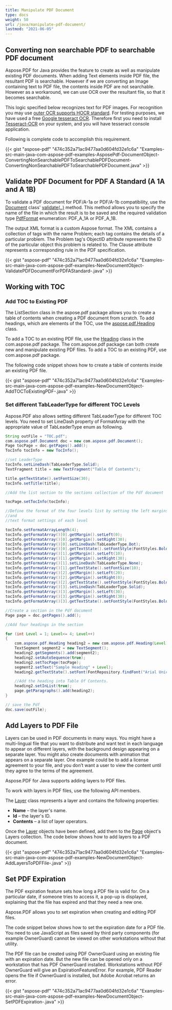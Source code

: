 ```yaml
---
title: Manipulate PDF Document
type: docs
weight: 50
url: /java/manipulate-pdf-document/
lastmod: "2021-06-05"
---
```


## Converting non searchable PDF to searchable PDF document

Aspose.PDF for Java provides the feature to create as well as manipulate existing PDF documents. When adding Text elements inside PDF file, the resultant PDF is searchable. However if we are converting an Image containing text to PDF file, the contents inside PDF are not searchable. However as a workaround, we can use OCR over the resultant file, so that it becomes searchable.

This logic specified below recognizes text for PDF images. For recognition you may use [outer OCR supports HOCR standard](http://en.wikipedia.org/wiki/HOCR). For testing purposes, we have used a free [Google tesseract OCR](http://en.wikipedia.org/wiki/Tesseract_%28software%29). Therefore first you need to install [Tesseract-OCR](https://github.com/tesseract-ocr) on your system, and you will have tesseract console application.

Following is complete code to accomplish this requirement.

{{< gist "aspose-pdf" "474c352a71ac9477aa0d604fd32e1c6a" "Examples-src-main-java-com-aspose-pdf-examples-AsposePdf-DocumentObject-ConvertingNonSearchablePDFToSearchablePDFDocument-ConvertingNonSearchablePDFToSearchablePDFDocument.java" >}}

## Validate PDF Document for PDF A Standard (A 1A and A 1B)

To validate a PDF document for PDF/A-1a or PDF/A-1b compatibility, use the [Document](https://apireference.aspose.com/java/pdf/com.aspose.pdf/Document) class' [validate(..)](https://apireference.aspose.com/java/pdf/com.aspose.pdf/Document#validate-java.io.OutputStream-int-) method. This method allows you to specify the name of the file in which the result is to be saved and the required validation type [PdfFormat](https://apireference.aspose.com/java/pdf/com.aspose.pdf/PdfFormat) enumeration: PDF_A_1A or PDF_A_1B.

The output XML format is a custom Aspose format. The XML contains a collection of tags with the name Problem; each tag contains the details of a particular problem. The Problem tag's ObjectID attribute represents the ID of the particular object this problem is related to. The Clause attribute represents a corresponding rule in the PDF specification.

{{< gist "aspose-pdf" "474c352a71ac9477aa0d604fd32e1c6a" "Examples-src-main-java-com-aspose-pdf-examples-NewDocumentObject-ValidatePDFDocumentForPDFAStandard-.java" >}}

## Working with TOC

### Add TOC to Existing PDF

The ListSection class in the aspose.pdf package allows you to create a table of contents when creating a PDF document from scratch. To add headings, which are elements of the TOC, use the [aspose.pdf.Heading](https://apireference.aspose.com/java/pdf/com.aspose.pdf/Heading) class.

To add a TOC to an existing PDF file, use the [Heading](https://apireference.aspose.com/java/pdf/com.aspose.pdf/Heading) class in the com.aspose.pdf package. The com.aspose.pdf package can both create new and manipulate existing PDF files. To add a TOC to an existing PDF, use com.aspose.pdf package.

The following code snippet shows how to create a table of contents inside an existing PDF file.

{{< gist "aspose-pdf" "474c352a71ac9477aa0d604fd32e1c6a" "Examples-src-main-java-com-aspose-pdf-examples-NewDocumentObject-AddTOCToExistingPDF-.java" >}}

### Set different TabLeaderType for different TOC Levels

Aspose.PDF also allows setting different TabLeaderType for different TOC levels. You need to set LineDash property of FormatArray with the appropriate value of TabLeaderType enum as following.

```java
String outFile = "TOC.pdf";
com.aspose.pdf.Document doc = new com.aspose.pdf.Document();
Page tocPage = doc.getPages().add();
TocInfo tocInfo = new TocInfo();

//set LeaderType
tocInfo.setLineDash(TabLeaderType.Solid);
TextFragment title = new TextFragment("Table Of Contents");

title.getTextState().setFontSize(30);
tocInfo.setTitle(title);

//Add the list section to the sections collection of the Pdf document

tocPage.setTocInfo(tocInfo);

//Define the format of the four levels list by setting the left margins
//and
//text format settings of each level

tocInfo.setFormatArrayLength(4);
tocInfo.getFormatArray()[0].getMargin().setLeft(0);
tocInfo.getFormatArray()[0].getMargin().setRight(30);
tocInfo.getFormatArray()[0].setLineDash(TabLeaderType.Dot);
tocInfo.getFormatArray()[0].getTextState().setFontStyle(FontStyles.Bold|FontStyles.Italic);
tocInfo.getFormatArray()[1].getMargin().setLeft(10);
tocInfo.getFormatArray()[1].getMargin().setRight(30);
tocInfo.getFormatArray()[1].setLineDash(TabLeaderType.None);
tocInfo.getFormatArray()[1].getTextState().setFontSize(10);
tocInfo.getFormatArray()[2].getMargin().setLeft(20);
tocInfo.getFormatArray()[2].getMargin().setRight(0);
tocInfo.getFormatArray()[2].getTextState().setFontStyle(FontStyles.Bold);
tocInfo.getFormatArray()[3].setLineDash(TabLeaderType.Solid);
tocInfo.getFormatArray()[3].getMargin().setLeft(30);
tocInfo.getFormatArray()[3].getMargin().setRight(30);
tocInfo.getFormatArray()[3].getTextState().setFontStyle(FontStyles.Bold);

//Create a section in the Pdf document
Page page = doc.getPages().add();

//Add four headings in the section

for (int Level = 1; Level<= 4; Level++)
{
    com.aspose.pdf.Heading heading2 = new com.aspose.pdf.Heading(Level);
    TextSegment segment2 = new TextSegment();
    heading2.getSegments().add(segment2);
    heading2.setAutoSequence(true);
    heading2.setTocPage(tocPage);
    segment2.setText("Sample Heading" + Level);
    heading2.getTextState().setFont(FontRepository.findFont("Arial UnicodeMS"));

    //Add the heading into Table Of Contents.
    heading2.setInList(true);
    page.getParagraphs().add(heading2);
}

// save the Pdf
doc.save(outFile);
```

## Add Layers to PDF File

Layers can be used in PDF documents in many ways. You might have a multi-lingual file that you want to distribute and want text in each language to appear on different layers, with the background design appearing on a separate layer. You might also create documents with animation that appears on a separate layer. One example could be to add a license agreement to your file, and you don’t want a user to view the content until they agree to the terms of the agreement.

Aspose.PDF for Java supports adding layers to PDF files.

To work with layers in PDF files, use the following API members.

The [Layer](https://apireference.aspose.com/java/pdf/com.aspose.pdf/Layer) class represents a layer and contains the following properties:

- **Name** – the layer's name.
- **Id** – the layer's ID.
- **Contents** – a list of layer operators.

Once the [Layer](https://apireference.aspose.com/java/pdf/com.aspose.pdf/Layer) objects have been defined, add them to the [Page](https://apireference.aspose.com/java/pdf/com.aspose.pdf/Page) object's Layers collection. The code below shows how to add layers to a PDF document.

{{< gist "aspose-pdf" "474c352a71ac9477aa0d604fd32e1c6a" "Examples-src-main-java-com-aspose-pdf-examples-NewDocumentObject-AddLayersToPDFFile-.java" >}}

## Set PDF Expiration

The PDF expiration feature sets how long a PDF file is valid for. On a particular date, if someone tries to access it, a pop-up is displayed, explaining that the file has expired and that they need a new one.

Aspose.PDF allows you to set expiration when creating and editing PDF files.

The code snippet below shows how to set the expiration date for a PDF file. You need to use JavaScript as files saved by third party components (for example OwnerGuard) cannot be viewed on other workstations without that utility.

The PDF file can be created using PDF OwnerGuard using an existing file with an expiration date. But the new file can be opened only on a workstation that has PDF OwnerGuard installed. Workstations without PDF OwnerGuard will give an ExpirationFeatureError. For example, PDF Reader opens the file if OwnerGuard is installed, but Adobe Acrobat returns an error.

{{< gist "aspose-pdf" "474c352a71ac9477aa0d604fd32e1c6a" "Examples-src-main-java-com-aspose-pdf-examples-NewDocumentObject-SetPDFExpiration-.java" >}}
